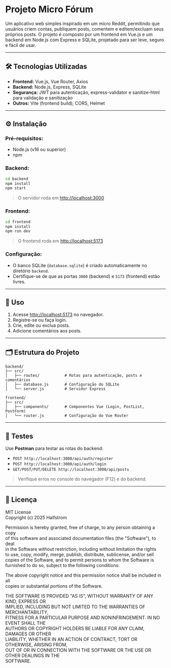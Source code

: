 # Projeto Micro Fórum

Um aplicativo web simples inspirado em um micro Reddit, permitindo que usuários criem contas, publiquem posts, comentem e editem/excluam seus próprios posts. O projeto é composto por um frontend em Vue.js e um backend em Node.js com Express e SQLite, projetado para ser leve, seguro e fácil de usar.

---

## 🛠️ Tecnologias Utilizadas

- **Frontend:** Vue.js, Vue Router, Axios  
- **Backend:** Node.js, Express, SQLite  
- **Segurança:** JWT para autenticação, express-validator e sanitize-html para validação e sanitização  
- **Outros:** Vite (frontend build), CORS, Helmet

---

## ⚙️ Instalação

### Pré-requisitos:
- Node.js (v16 ou superior)
- npm

### Backend:

```bash
cd backend
npm install
npm start
```

> O servidor roda em [http://localhost:3000](http://localhost:3000)

### Frontend:

```bash
cd frontend
npm install
npm run dev
```

> O frontend roda em [http://localhost:5173](http://localhost:5173)

### Configuração:

- O banco SQLite (`database.sqlite`) é criado automaticamente no diretório `backend`.
- Certifique-se de que as portas `3000` (backend) e `5173` (frontend) estão livres.

---

## 🚀 Uso

1. Acesse [http://localhost:5173](http://localhost:5173) no navegador.
2. Registre-se ou faça login.
3. Crie, edite ou exclua posts.
4. Adicione comentários aos posts.

---

## 🗂️ Estrutura do Projeto

```
backend/
├── src/
│   ├── routes/           # Rotas para autenticação, posts e comentários
│   ├── database.js       # Configuração do SQLite
│   └── server.js         # Servidor Express

frontend/
├── src/
│   ├── components/       # Componentes Vue (Login, PostList, PostForm)
│   └── router.js         # Configuração do Vue Router
```

---

## 🧪 Testes

Use **Postman** para testar as rotas do backend:

- `POST http://localhost:3000/api/auth/register`
- `POST http://localhost:3000/api/auth/login`
- `GET/POST/PUT/DELETE http://localhost:3000/api/posts`

> Verifique erros no console do navegador (F12) e do backend.

---

## 📄 Licença

MIT License  
Copyright (c) 2025 Halfstrom

Permission is hereby granted, free of charge, to any person obtaining a copy  
of this software and associated documentation files (the "Software"), to deal  
in the Software without restriction, including without limitation the rights  
to use, copy, modify, merge, publish, distribute, sublicense, and/or sell  
copies of the Software, and to permit persons to whom the Software is  
furnished to do so, subject to the following conditions:

The above copyright notice and this permission notice shall be included in all  
copies or substantial portions of the Software.

THE SOFTWARE IS PROVIDED "AS IS", WITHOUT WARRANTY OF ANY KIND, EXPRESS OR  
IMPLIED, INCLUDING BUT NOT LIMITED TO THE WARRANTIES OF MERCHANTABILITY,  
FITNESS FOR A PARTICULAR PURPOSE AND NONINFRINGEMENT. IN NO EVENT SHALL THE  
AUTHORS OR COPYRIGHT HOLDERS BE LIABLE FOR ANY CLAIM, DAMAGES OR OTHER  
LIABILITY, WHETHER IN AN ACTION OF CONTRACT, TORT OR OTHERWISE, ARISING FROM,  
OUT OF OR IN CONNECTION WITH THE SOFTWARE OR THE USE OR OTHER DEALINGS IN THE  
SOFTWARE.